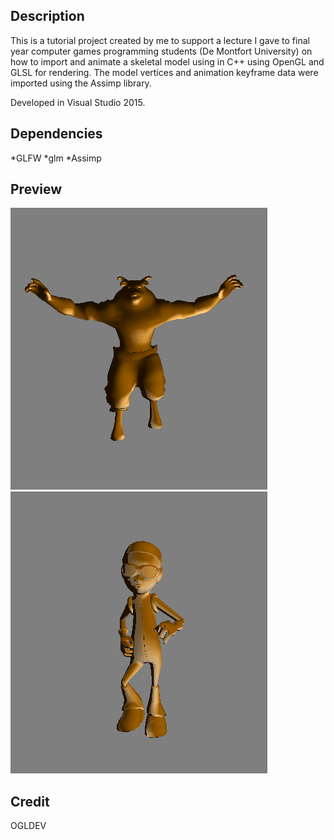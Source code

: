## Description 

This is a tutorial project created by me to support a lecture I gave to final year computer games programming students (De Montfort University) on how to import and animate a skeletal model using in C++ using OpenGL and GLSL for rendering. The model vertices and animation keyframe data were imported using the Assimp library.


Developed in Visual Studio 2015. 


## Dependencies

*GLFW
*glm
*Assimp


## Preview 

![](jumping.gif)
![](walking.gif)

## Credit 

OGLDEV 
